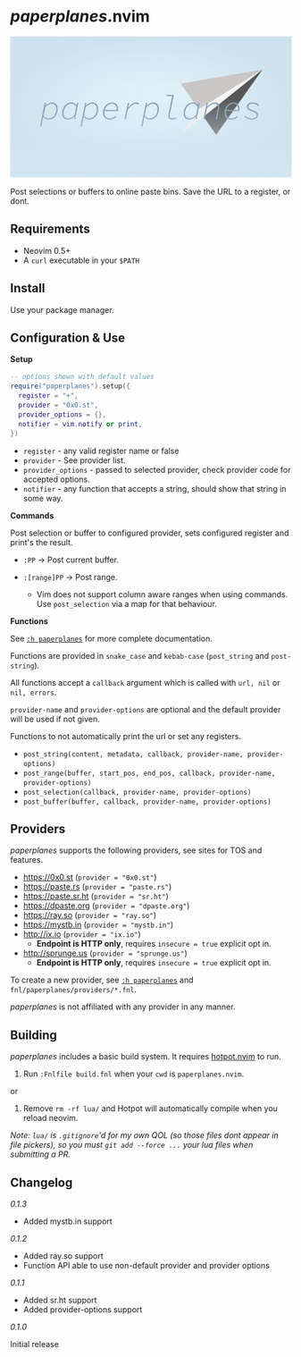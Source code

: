 # _paperplanes_.nvim

![paperplanes Logo](images/logo.png)

Post selections or buffers to online paste bins. Save the URL to a register, or
dont.

## Requirements

- Neovim 0.5+
- A `curl` executable in your `$PATH`

## Install

Use your package manager.

## Configuration & Use

**Setup**

```lua
-- options shown with default values
require("paperplanes").setup({
  register = "+",
  provider = "0x0.st",
  provider_options = {},
  notifier = vim.notify or print,
})
```

- `register` - any valid register name or false
- `provider` - See provider list.
- `provider_options` - passed to selected provider, check provider code for
  accepted options.
- `notifier` - any function that accepts a string, should show that string in some way.

**Commands**

Post selection or buffer to configured provider, sets configured register and
print's the result.

- `:PP` -> Post current buffer.

- `:[range]PP` -> Post range.
  - Vim does not support column aware ranges when using commands. Use
    `post_selection` via a map for that behaviour.

**Functions**

See [`:h paperplanes`](doc/paperplanes.txt) for more complete documentation.

Functions are provided in `snake_case` and `kebab-case` (`post_string` and
`post-string`).

All functions accept a `callback` argument which is called with `url, nil` or
`nil, errors`.

`provider-name` and `provider-options` are optional and the default provider
will be used if not given.

Functions to not automatically print the url or set any registers.

- `post_string(content, metadata, callback, provider-name, provider-options)`
- `post_range(buffer, start_pos, end_pos, callback, provider-name, provider-options)`
- `post_selection(callback, provider-name, provider-options)`
- `post_buffer(buffer, callback, provider-name, provider-options)`

## Providers

_paperplanes_ supports the following providers, see sites for TOS and
features.

- https://0x0.st (`provider = "0x0.st"`)
- https://paste.rs (`provider = "paste.rs"`)
- https://paste.sr.ht (`provider = "sr.ht"`)
- https://dpaste.org (`provider = "dpaste.org"`)
- https://ray.so (`provider = "ray.so"`)
- https://mystb.in (`provider = "mystb.in"`)
- http://ix.io (`provider = "ix.io"`)
  - **Endpoint is HTTP only**, requires `insecure = true` explicit opt in.
- http://sprunge.us (`provider = "sprunge.us"`)
  - **Endpoint is HTTP only**, requires `insecure = true` explicit opt in.

To create a new provider, see [`:h paperplanes`](doc/paperplanes.txt) and
`fnl/paperplanes/providers/*.fnl`.

_paperplanes_ is not affiliated with any provider in any manner.

## Building

_paperplanes_ includes a basic build system. It requires
[hotpot.nvim](https://github.com/rktjmp/hotpot.nvim) to run.

1. Run `:Fnlfile build.fnl` when your `cwd` is `paperplanes.nvim`.

or

1. Remove `rm -rf lua/` and Hotpot will automatically compile when you reload neovim.

*Note: `lua/` is `.gitignore`'d for my own QOL (so those files dont appear in
file pickers), so you must `git add --force ...` your lua files when submitting
a PR.*

## Changelog

*0.1.3*

- Added mystb.in support

*0.1.2*

- Added ray.so support
- Function API able to use non-default provider and provider options

*0.1.1*

- Added sr.ht support
- Added provider-options support

*0.1.0*

Initial release
